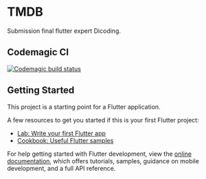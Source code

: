 # TMDB 

Submission final flutter expert Dicoding.

## Codemagic CI

[![Codemagic build status](https://api.codemagic.io/apps/62b4b3af4f03031787acd4bf/62b4b3af4f03031787acd4be/status_badge.svg)](https://codemagic.io/apps/62b4b3af4f03031787acd4bf/62b4b3af4f03031787acd4be/latest_build)

## Getting Started

This project is a starting point for a Flutter application.

A few resources to get you started if this is your first Flutter project:

- [Lab: Write your first Flutter app](https://docs.flutter.dev/get-started/codelab)
- [Cookbook: Useful Flutter samples](https://docs.flutter.dev/cookbook)

For help getting started with Flutter development, view the
[online documentation](https://docs.flutter.dev/), which offers tutorials,
samples, guidance on mobile development, and a full API reference.
